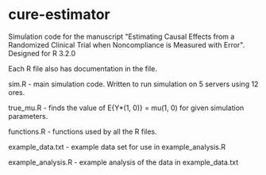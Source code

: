 # cure-estimator

Simulation code for the manuscript 
"Estimating Causal Effects from a Randomized Clinical Trial when Noncompliance is Measured with Error".
Designed for R 3.2.0

Each R file also has documentation in the file.

sim.R - main simulation code. Written to run simulation on 5 servers
using 12 ores.

true_mu.R - finds the value of E{Y*(1, 0)} = mu(1, 0) for given simulation parameters. 

functions.R - functions used by all the R files.

example_data.txt - example data set for use in example_analysis.R

example_analysis.R - example analysis of the data in example_data.txt
